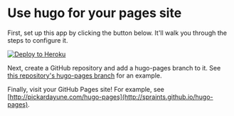 # Use hugo for your pages site

First, set up this app by clicking the button below. It'll walk you
through the steps to configure it.

[![Deploy to Heroku](https://cdn.herokuapp.com/deploy/button.svg)](https://heroku.com/deploy)

Next, create a GitHub repository and add a hugo-pages branch to it.
See [this repository's hugo-pages branch](https://github.com/spraints/hugo-pages/tree/hugo-pages)
for an example.

Finally, visit your GitHub Pages site! For example, see
[http://pickardayune.com/hugo-pages](http://spraints.github.io/hugo-pages).

